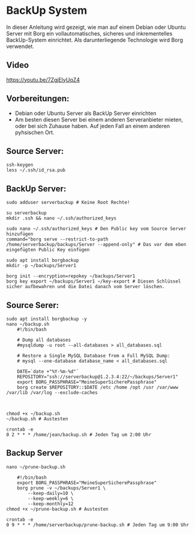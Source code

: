 # BackUp System 

In dieser Anleitung wird gezeigt, wie man auf einem Debian oder Ubuntu Server mit Borg ein vollautomatisches, sicheres und inkrementelles BackUp-System einrichtet. Als darunterliegende Technologie wird Borg verwendet.

## Video

<https://youtu.be/7ZgjElyUqZ4>

## Vorbereitungen: 

* Debian oder Ubuntu Server als BackUp Server einrichten
* Am besten diesen Server bei einem anderen Serveranbieter mieten, oder bei sich Zuhause haben. Auf jeden Fall an einem anderen pyhsischen Ort.

## Source Server:

```
ssh-keygen
less ~/.ssh/id_rsa.pub
```

## BackUp Server:

```
sudo adduser serverbackup # Keine Root Rechte!

su serverbackup
mkdir .ssh && nano ~/.ssh/authorized_keys

sudo nano ~/.ssh/authorized_keys # Den Public key vom Source Server hinzufügen
command="borg serve --restrict-to-path /home/serverbackup/backups/Server --append-only" # Das vor dem eben eingefügten Public Key einfügen

sudo apt install borgbackup
mkdir -p ~/backups/Server1

borg init --encryption=repokey ~/backups/Server1
borg key export ~/backups/Server1 ~/key-export # Diesen Schlüssel sicher aufbewahren und die Datei danach vom Server löschen.
```

## Source Serer:

```
sudo apt install borgbackup -y
nano ~/backup.sh
    #!/bin/bash
    
    # Dump all databases
    #mysqldump -u root --all-databases > all_databases.sql

    # Restore a Single MySQL Database from a Full MySQL Dump:
    # mysql --one-database database_name < all_databases.sql
    
    DATE=`date +"%Y-%m-%d"`
    REPOSITORY="ssh://serverbackup@1.2.3.4:22/~/backups/Server1"
    export BORG_PASSPHRASE="MeineSuperSicherePassphrase"
    borg create $REPOSITORY::$DATE /etc /home /opt /usr /var/www /var/lib /var/log --exclude-caches
    

   
chmod +x ~/backup.sh
~/backup.sh # Austesten

crontab -e
0 2 * * * /home/jean/backup.sh # Jeden Tag um 2:00 Uhr
```

## Backup Server

```
nano ~/prune-backup.sh

    #!/bin/bash
    export BORG_PASSPHRASE="MeineSuperSicherePassphrase"
    borg prune -v ~/backups/Server1 \
        --keep-daily=10 \
        --keep-weekly=6 \
        --keep-monthly=12
chmod +x ~/prune-backup.sh # Austesten

crontab -e
0 9 * * * /home/serverbackup/prune-backup.sh # Jeden Tag um 9:00 Uhr
```
